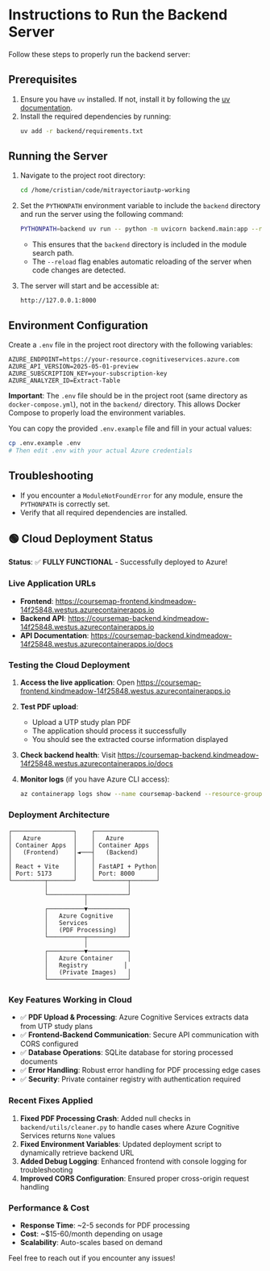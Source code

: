 # Instructions to Run the Backend Server

Follow these steps to properly run the backend server:

## Prerequisites
1. Ensure you have `uv` installed. If not, install it by following the [uv documentation](https://docs.astral.sh/uv/).
2. Install the required dependencies by running:
   ```bash
   uv add -r backend/requirements.txt
   ```

## Running the Server
1. Navigate to the project root directory:
   ```bash
   cd /home/cristian/code/mitrayectoriautp-working
   ```

2. Set the `PYTHONPATH` environment variable to include the `backend` directory and run the server using the following command:
   ```bash
   PYTHONPATH=backend uv run -- python -m uvicorn backend.main:app --reload
   ```

   - This ensures that the `backend` directory is included in the module search path.
   - The `--reload` flag enables automatic reloading of the server when code changes are detected.

3. The server will start and be accessible at:
   ```
   http://127.0.0.1:8000
   ```

## Environment Configuration

Create a `.env` file in the project root directory with the following variables:

```env
AZURE_ENDPOINT=https://your-resource.cognitiveservices.azure.com
AZURE_API_VERSION=2025-05-01-preview
AZURE_SUBSCRIPTION_KEY=your-subscription-key
AZURE_ANALYZER_ID=Extract-Table
```

**Important**: The `.env` file should be in the project root (same directory as `docker-compose.yml`), not in the `backend/` directory. This allows Docker Compose to properly load the environment variables.

You can copy the provided `.env.example` file and fill in your actual values:

```bash
cp .env.example .env
# Then edit .env with your actual Azure credentials
```

## Troubleshooting

- If you encounter a `ModuleNotFoundError` for any module, ensure the `PYTHONPATH` is correctly set.
- Verify that all required dependencies are installed.

## 🟢 Cloud Deployment Status

**Status**: ✅ **FULLY FUNCTIONAL** - Successfully deployed to Azure!

### Live Application URLs

- **Frontend**: <https://coursemap-frontend.kindmeadow-14f25848.westus.azurecontainerapps.io>
- **Backend API**: <https://coursemap-backend.kindmeadow-14f25848.westus.azurecontainerapps.io>
- **API Documentation**: <https://coursemap-backend.kindmeadow-14f25848.westus.azurecontainerapps.io/docs>

### Testing the Cloud Deployment

1. **Access the live application**:
   Open <https://coursemap-frontend.kindmeadow-14f25848.westus.azurecontainerapps.io>

2. **Test PDF upload**:
   - Upload a UTP study plan PDF
   - The application should process it successfully
   - You should see the extracted course information displayed

3. **Check backend health**:
   Visit <https://coursemap-backend.kindmeadow-14f25848.westus.azurecontainerapps.io/docs>

4. **Monitor logs** (if you have Azure CLI access):

   ```bash
   az containerapp logs show --name coursemap-backend --resource-group coursemap-rg --follow
   ```

### Deployment Architecture

```text
┌─────────────────┐    ┌─────────────────┐
│   Azure         │    │   Azure         │
│ Container Apps  │    │ Container Apps  │
│   (Frontend)    │◄───┤   (Backend)     │
│                 │    │                 │
│ React + Vite    │    │ FastAPI + Python│
│ Port: 5173      │    │ Port: 8000      │
└─────────┬───────┘    └─────────┬───────┘
          │                      │
          └──────────┬───────────┘
                     │
          ┌──────────▼───────────┐
          │   Azure Cognitive    │
          │   Services           │
          │   (PDF Processing)   │
          └──────────┬───────────┘
                     │
          ┌──────────▼───────────┐
          │   Azure Container    │
          │   Registry          │
          │   (Private Images)   │
          └──────────────────────┘
```

### Key Features Working in Cloud

- ✅ **PDF Upload & Processing**: Azure Cognitive Services extracts data from UTP study plans
- ✅ **Frontend-Backend Communication**: Secure API communication with CORS configured
- ✅ **Database Operations**: SQLite database for storing processed documents
- ✅ **Error Handling**: Robust error handling for PDF processing edge cases
- ✅ **Security**: Private container registry with authentication required

### Recent Fixes Applied

1. **Fixed PDF Processing Crash**: Added null checks in `backend/utils/cleaner.py` to handle cases where Azure Cognitive Services returns `None` values
2. **Fixed Environment Variables**: Updated deployment script to dynamically retrieve backend URL
3. **Added Debug Logging**: Enhanced frontend with console logging for troubleshooting
4. **Improved CORS Configuration**: Ensured proper cross-origin request handling

### Performance & Cost

- **Response Time**: ~2-5 seconds for PDF processing
- **Cost**: ~$15-60/month depending on usage
- **Scalability**: Auto-scales based on demand

Feel free to reach out if you encounter any issues!
